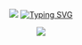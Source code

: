 <p align="center"><img src="https://64.media.tumblr.com/33aa78f0d307fe297be923cf431448c7/5714ade6b071fc1d-36/s1280x1920/2a3a7fb937650195a8bb751acf6cc01dbec12d97.gif"</p>
<a href="https://git.io/typing-svg"><img src="https://readme-typing-svg.herokuapp.com?font=Michroma&pause=1000&color=2D1DF7&center=true&vCenter=true&width=435&height=25&lines=my+name+is+danyal;i+am+20+years+old" alt="Typing SVG" /></a><p align="center"><img src="https://64.media.tumblr.com/4f6fe1d82f33f11db1960362f8a20de7/f772dbb4ccc0da38-8e/s1280x1920/4c6d7aa31212155ba81557dbf593f4845b4901cd.gif"</p>
